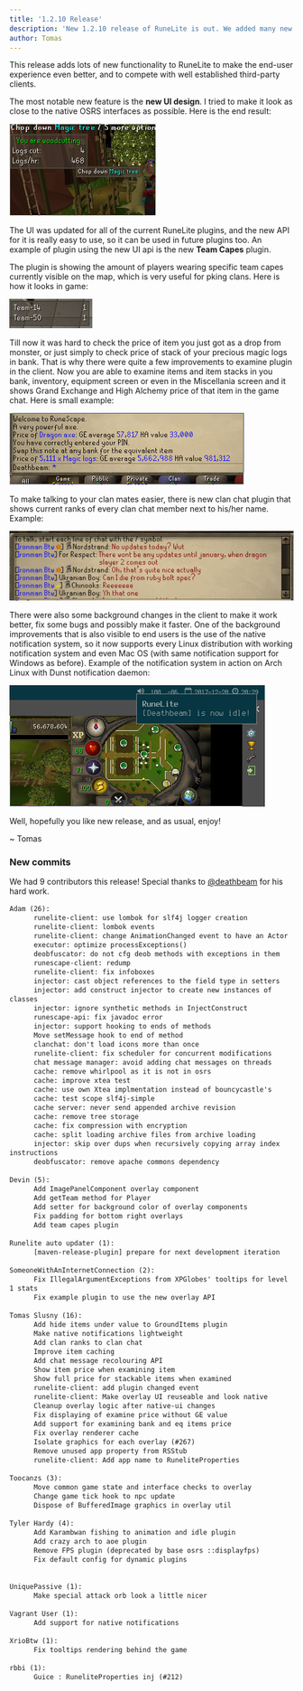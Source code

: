 ```yaml
---
title: '1.2.10 Release'
description: 'New 1.2.10 release of RuneLite is out. We added many new features, like native UI, notifications and few plugin improvements.'
author: Tomas
---
```


This release adds lots of new functionality to RuneLite to make the end-user
experience even better, and to compete with well established third-party
clients.

The most notable new feature is the **new UI design**. I tried to make it look as
close to the native OSRS interfaces as possible. Here is the end result:

![native ui](/img/blog/1.2.10-Release/native-ui.png)

The UI was updated for all of the current RuneLite plugins, and the new API for
it is really easy to use, so it can be used in future plugins too. An example
of plugin using the new UI api is the new **Team Capes** plugin.

The plugin is showing the amount of players wearing specific team capes
currently visible on the map, which is very useful for pking clans. Here is how
it looks in game:

![team capes plugin](/img/blog/1.2.10-Release/team-cape.png)

Till now it was hard to check the price of item you just got as a drop
from monster, or just simply to check price of stack of your precious magic
logs in bank. That is why there were quite a few improvements to examine plugin
in the client. Now you are able to examine items and item stacks in you bank,
inventory, equipment screen or even in the Miscellania screen and it shows
Grand Exchange and High Alchemy price of that item in the game chat. Here is
small example:

![examine plugin](/img/blog/1.2.10-Release/examine-plugin.png)

To make talking to your clan mates easier, there is new clan chat plugin
that shows current ranks of every clan chat member next to his/her name.
Example:

![clan chat plugin](/img/blog/1.2.10-Release/clan-chat.png)

There were also some background changes in the client to make it work better,
fix some bugs and possibly make it faster. One of the background improvements
that is also visible to end users is the use of the native notification system,
so it now supports every Linux distribution with working notification system
and even Mac OS (with same notification support for Windows as before). Example
of the notification system in action on Arch Linux with Dunst notification
daemon:

![native notifications](/img/blog/1.2.10-Release/native-notifications.png)

Well, hopefully you like new release, and as usual, enjoy!

~ Tomas


### New commits

We had 9 contributors this release! Special thanks to [@deathbeam](https://github.com/deathbeam) for his hard work.

```
Adam (26):
      runelite-client: use lombok for slf4j logger creation
      runelite-client: lombok events
      runelite-client: change AnimationChanged event to have an Actor
      executor: optimize processExceptions()
      deobfuscator: do not cfg deob methods with exceptions in them
      runescape-client: redump
      runelite-client: fix infoboxes
      injector: cast object references to the field type in setters
      injector: add construct injector to create new instances of classes
      injector: ignore synthetic methods in InjectConstruct
      runescape-api: fix javadoc error
      injector: support hooking to ends of methods
      Move setMessage hook to end of method
      clanchat: don't load icons more than once
      runelite-client: fix scheduler for concurrent modifications
      chat message manager: avoid adding chat messages on threads
      cache: remove whirlpool as it is not in osrs
      cache: improve xtea test
      cache: use own Xtea implmentation instead of bouncycastle's
      cache: test scope slf4j-simple
      cache server: never send appended archive revision
      cache: remove tree storage
      cache: fix compression with encryption
      cache: split loading archive files from archive loading
      injector: skip over dups when recursively copying array index instructions
      deobfuscator: remove apache commons dependency

Devin (5):
      Add ImagePanelComponent overlay component
      Add getTeam method for Player
      Add setter for background color of overlay components
      Fix padding for bottom right overlays
      Add team capes plugin

Runelite auto updater (1):
      [maven-release-plugin] prepare for next development iteration

SomeoneWithAnInternetConnection (2):
      Fix IllegalArgumentExceptions from XPGlobes' tooltips for level 1 stats
      Fix example plugin to use the new overlay API

Tomas Slusny (16):
      Add hide items under value to GroundItems plugin
      Make native notifications lightweight
      Add clan ranks to clan chat
      Improve item caching
      Add chat message recolouring API
      Show item price when examining item
      Show full price for stackable items when examined
      runelite-client: add plugin changed event
      runelite-client: Make overlay UI reuseable and look native
      Cleanup overlay logic after native-ui changes
      Fix displaying of examine price without GE value
      Add support for examining bank and eq items price
      Fix overlay renderer cache
      Isolate graphics for each overlay (#267)
      Remove unused app property from RSStub
      runelite-client: Add app name to RuneliteProperties

Toocanzs (3):
      Move common game state and interface checks to overlay
      Change game tick hook to npc update
      Dispose of BufferedImage graphics in overlay util

Tyler Hardy (4):
      Add Karambwan fishing to animation and idle plugin
      Add crazy arch to aoe plugin
      Remove FPS plugin (deprecated by base osrs ::displayfps)
      Fix default config for dynamic plugins


UniquePassive (1):
      Make special attack orb look a little nicer

Vagrant User (1):
      Add support for native notifications

XrioBtw (1):
      Fix tooltips rendering behind the game

rbbi (1):
      Guice : RuneliteProperties inj (#212)
```
